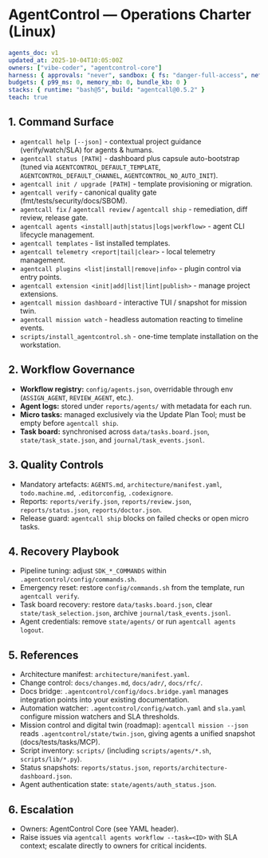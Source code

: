 # AgentControl — Operations Charter (Linux)

```yaml
agents_doc: v1
updated_at: 2025-10-04T10:05:00Z
owners: ["vibe-coder", "agentcontrol-core"]
harness: { approvals: "never", sandbox: { fs: "danger-full-access", net: "enabled" } }
budgets: { p99_ms: 0, memory_mb: 0, bundle_kb: 0 }
stacks: { runtime: "bash@5", build: "agentcall@0.5.2" }
teach: true
```

## 1. Command Surface
- `agentcall help [--json]` - contextual project guidance (verify/watch/SLA) for agents & humans.
- `agentcall status [PATH]` - dashboard plus capsule auto-bootstrap (tuned via `AGENTCONTROL_DEFAULT_TEMPLATE`, `AGENTCONTROL_DEFAULT_CHANNEL`, `AGENTCONTROL_NO_AUTO_INIT`).
- `agentcall init / upgrade [PATH]` - template provisioning or migration.
- `agentcall verify` - canonical quality gate (fmt/tests/security/docs/SBOM).
- `agentcall fix` / `agentcall review` / `agentcall ship` - remediation, diff review, release gate.
- `agentcall agents <install|auth|status|logs|workflow>` - agent CLI lifecycle management.
- `agentcall templates` - list installed templates.
- `agentcall telemetry <report|tail|clear>` - local telemetry management.
- `agentcall plugins <list|install|remove|info>` - plugin control via entry points.
- `agentcall extension <init|add|list|lint|publish>` - manage project extensions.
- `agentcall mission dashboard` - interactive TUI / snapshot for mission twin.
- `agentcall mission watch` - headless automation reacting to timeline events.
- `scripts/install_agentcontrol.sh` - one-time template installation on the workstation.

## 2. Workflow Governance
- **Workflow registry:** `config/agents.json`, overridable through env (`ASSIGN_AGENT`, `REVIEW_AGENT`, etc.).
- **Agent logs:** stored under `reports/agents/` with metadata for each run.
- **Micro tasks:** managed exclusively via the Update Plan Tool; must be empty before `agentcall ship`.
- **Task board:** synchronised across `data/tasks.board.json`, `state/task_state.json`, and `journal/task_events.jsonl`.

## 3. Quality Controls
- Mandatory artefacts: `AGENTS.md`, `architecture/manifest.yaml`, `todo.machine.md`, `.editorconfig`, `.codexignore`.
- Reports: `reports/verify.json`, `reports/review.json`, `reports/status.json`, `reports/doctor.json`.
- Release guard: `agentcall ship` blocks on failed checks or open micro tasks.

## 4. Recovery Playbook
- Pipeline tuning: adjust `SDK_*_COMMANDS` within `.agentcontrol/config/commands.sh`.
- Emergency reset: restore `config/commands.sh` from the template, run `agentcall verify`.
- Task board recovery: restore `data/tasks.board.json`, clear `state/task_selection.json`, archive `journal/task_events.jsonl`.
- Agent credentials: remove `state/agents/` or run `agentcall agents logout`.

## 5. References
- Architecture manifest: `architecture/manifest.yaml`.
- Change control: `docs/changes.md`, `docs/adr/`, `docs/rfc/`.
- Docs bridge: `.agentcontrol/config/docs.bridge.yaml` manages integration points into your existing documentation.
- Automation watcher: `.agentcontrol/config/watch.yaml` and `sla.yaml` configure mission watchers and SLA thresholds.
- Mission control and digital twin (roadmap): `agentcall mission --json` reads `.agentcontrol/state/twin.json`, giving agents a unified snapshot (docs/tests/tasks/MCP).
- Script inventory: `scripts/` (including `scripts/agents/*.sh`, `scripts/lib/*.py`).
- Status snapshots: `reports/status.json`, `reports/architecture-dashboard.json`.
- Agent authentication state: `state/agents/auth_status.json`.

## 6. Escalation
- Owners: AgentControl Core (see YAML header).
- Raise issues via `agentcall agents workflow --task=<ID>` with SLA context; escalate directly to owners for critical incidents.
